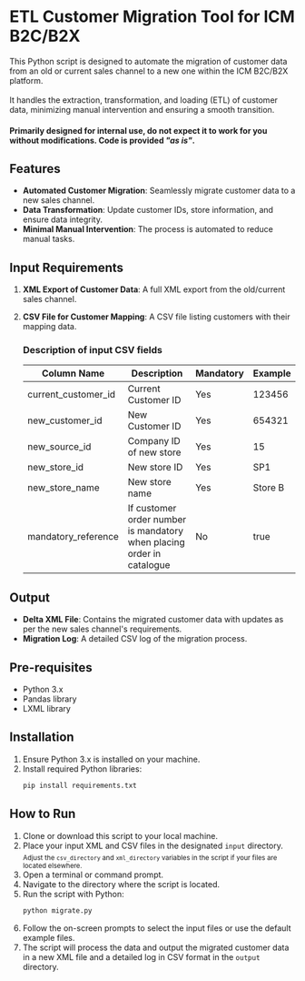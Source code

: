 # ETL Customer Migration Tool for ICM B2C/B2X
This Python script is designed to automate the migration of customer data from an old or current sales channel to a new one within the ICM B2C/B2X platform.<br /><br />It handles the extraction, transformation, and loading (ETL) of customer data, minimizing manual intervention and ensuring a smooth transition.

#### Primarily designed for internal use, do not expect it to work for you without modifications. Code is provided <i>"as is"</i>.

## Features
- **Automated Customer Migration**: Seamlessly migrate customer data to a new sales channel.
- **Data Transformation**: Update customer IDs, store information, and ensure data integrity.
- **Minimal Manual Intervention**: The process is automated to reduce manual tasks.

## Input Requirements
1. **XML Export of Customer Data**: A full XML export from the old/current sales channel.
2. **CSV File for Customer Mapping**: A CSV file listing customers with their mapping data.

    ### Description of input CSV fields
    | Column Name         | Description                                                           | Mandatory | Example |
    |---------------------|-----------------------------------------------------------------------|-----------|---------|
    | current_customer_id | Current Customer ID                                                   | Yes       | 123456  |
    | new_customer_id     | New Customer ID                                                       | Yes       | 654321  |
    | new_source_id       | Company ID of new store                                               | Yes       | 15      |
    | new_store_id        | New store ID                                                          | Yes       | SP1     |
    | new_store_name      | New store name                                                        | Yes       | Store B |
    | mandatory_reference | If customer order number is mandatory when placing order in catalogue | No        | true    |


## Output
- **Delta XML File**: Contains the migrated customer data with updates as per the new sales channel's requirements.
- **Migration Log**: A detailed CSV log of the migration process.

## Pre-requisites
- Python 3.x
- Pandas library
- LXML library

## Installation
1. Ensure Python 3.x is installed on your machine.
2. Install required Python libraries:
   ```sh
   pip install requirements.txt
   ```

## How to Run
1. Clone or download this script to your local machine.
2. Place your input XML and CSV files in the designated `input` directory.<br /><sub>Adjust the `csv_directory` and `xml_directory` variables in the script if your files are located elsewhere.</sub>
3. Open a terminal or command prompt.
4. Navigate to the directory where the script is located.
5. Run the script with Python:
   ```sh
   python migrate.py
   ```
6. Follow the on-screen prompts to select the input files or use the default example files.
7. The script will process the data and output the migrated customer data in a new XML file and a detailed log in CSV format in the `output` directory.
